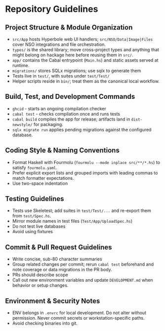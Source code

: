 # Repository Guidelines

## Project Structure & Module Organization
- `src/App` hosts Hyperbole web UI handlers; `src/NSO/Data|Image|Files` cover NSO integrations and file orchestration.
- `types/` is the shared library; move cross-project types and anything that might belong on hackage here before reusing them in `src/`.
- `app/` contains the Cabal entrypoint (`Main.hs`) and static assets served at runtime.
- `migrations/` stores SQLx migrations; use sqlx to generate them
- Tests live in `test/`, with suites under `test/Test/`
- Helper scripts reside in `bin/`; treat them as the canonical local workflow.

## Build, Test, and Development Commands
- `ghcid` - starts an ongoing compilation checker
- `cabal test` - checks compilation once and runs tests
- `cabal build` compiles the app for release; artifacts land in `dist-newstyle/` for packaging.
- `sqlx migrate run` applies pending migrations against the configured database.

## Coding Style & Naming Conventions
- Format Haskell with Fourmolu (`fourmolu --mode inplace src/**/*.hs`) to satisfy `fourmolu.yaml`.
- Prefer explicit export lists and grouped imports with leading commas to match formatter expectations.
- Use two-space indentation

## Testing Guidelines
- Tests use Skeletest; add suites in `test/Test/...` and re-export them from `test/Spec.hs`.
- Mirror module names in test files (`Test/App/UploadSpec.hs`)
- Do not test live databases
- Avoid using fixtures

## Commit & Pull Request Guidelines
- Write concise, sub-80 character summaries
- Group related changes per commit; rerun `cabal test` beforehand and note coverage or data migrations in the PR body.
- PRs should describe scope
- Call out new environment variables and update `DEVELOPMENT.md` when behavior or setup changes.

## Environment & Security Notes
- ENV belongs in `.envrc` for local development. Do not alter without permission. Never commit secrets or workstation-specific paths.
- Avoid checking binaries into git.
